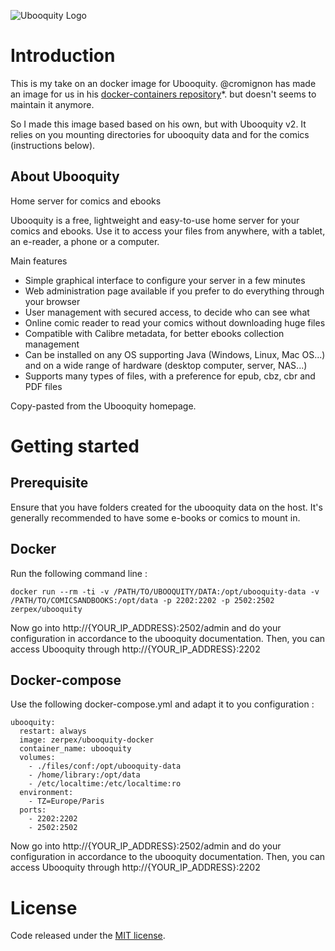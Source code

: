 ![Ubooquity Logo](http://i.imgur.com/InPPMtr.png)

# Introduction

This is my take on an docker image for Ubooquity. @cromignon has made an image for us in his [docker-containers repository](https://github.com/cromigon/ubooquity-docker)*.
but doesn't seems to maintain it anymore.

So I made this image based based on his own, but with Ubooquity v2.
It relies on you mounting directories for ubooquity data and for the comics (instructions below).


## About Ubooquity

Home server for comics and ebooks

Ubooquity is a free, lightweight and easy-to-use home server for your comics and ebooks. Use it to access your files from anywhere, with a tablet, an e-reader, a phone or a computer.

Main features
* Simple graphical interface to configure your server in a few minutes
* Web administration page available if you prefer to do everything through your browser
* User management with secured access, to decide who can see what
* Online comic reader to read your comics without downloading huge files
* Compatible with Calibre metadata, for better ebooks collection management
* Can be installed on any OS supporting Java (Windows, Linux, Mac OS...) and on a wide range of hardware (desktop computer, server, NAS...)
* Supports many types of files, with a preference for epub, cbz, cbr and PDF files

Copy-pasted from the Ubooquity homepage.

# Getting started

## Prerequisite

Ensure that you have folders created for the ubooquity data on the host.
It's generally recommended to have some e-books or comics to mount in.

## Docker

Run the following command line :

```
docker run --rm -ti -v /PATH/TO/UBOOQUITY/DATA:/opt/ubooquity-data -v /PATH/TO/COMICSANDBOOKS:/opt/data -p 2202:2202 -p 2502:2502 zerpex/ubooquity
```
Now go into http://{YOUR_IP_ADDRESS}:2502/admin and do your configuration in accordance to the ubooquity documentation.
Then, you can access Ubooquity through http://{YOUR_IP_ADDRESS}:2202

## Docker-compose

Use the following docker-compose.yml and adapt it to you configuration :

```
ubooquity:
  restart: always
  image: zerpex/ubooquity-docker
  container_name: ubooquity
  volumes:
    - ./files/conf:/opt/ubooquity-data
    - /home/library:/opt/data
    - /etc/localtime:/etc/localtime:ro
  environment:
    - TZ=Europe/Paris
  ports:
    - 2202:2202
    - 2502:2502

```

Now go into http://{YOUR_IP_ADDRESS}:2502/admin and do your configuration in accordance to the ubooquity documentation.
Then, you can access Ubooquity through http://{YOUR_IP_ADDRESS}:2202


# License

Code released under the [MIT license](./LICENSE).
